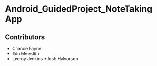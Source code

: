 # Android_GuidedProject_NoteTakingApp

## Contributors
* Chance Payne
* Erin Meredith
* Leeroy Jenkins
*Josh Halvorson

